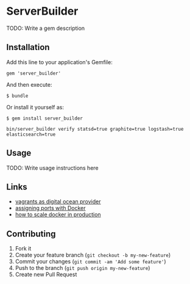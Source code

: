 # ServerBuilder

TODO: Write a gem description

## Installation

Add this line to your application's Gemfile:

    gem 'server_builder'

And then execute:

    $ bundle

Or install it yourself as:

    $ gem install server_builder
    
    bin/server_builder verify statsd=true graphite=true logstash=true elasticsearch=true

## Usage

TODO: Write usage instructions here

## Links

* [vagrants as digital ocean provider](https://www.digitalocean.com/community/articles/how-to-use-digitalocean-as-your-provider-in-vagrant-on-an-ubuntu-12-10)
* [assigning ports with Docker](http://stackoverflow.com/questions/18497564/assigning-vhosts-to-docker-ports)
* [how to scale docker in production](http://stackoverflow.com/questions/18285212/how-to-scale-docker-containers-in-production)

## Contributing

1. Fork it
2. Create your feature branch (`git checkout -b my-new-feature`)
3. Commit your changes (`git commit -am 'Add some feature'`)
4. Push to the branch (`git push origin my-new-feature`)
5. Create new Pull Request
